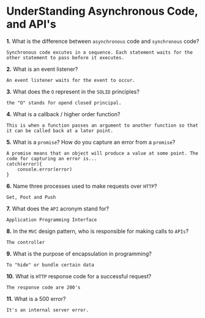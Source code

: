 # UnderStanding Asynchronous Code, and API's

**1.** What is the difference between `asynchronous` code and `synchronous` code?
<!-- enter you answer in the space below -->
```
Synchronous code excutes in a sequence. Each statement waits for the other statement to pass before it executes. 
```
**2.** What is an event listener?
<!-- enter you answer in the space below -->
```
An event listener waits for the event to occur. 
```
**3.** What does the `O` represent in the `SOLID` principles?
<!-- enter you answer in the space below -->
```
the "O" stands for opend closed principal. 
```
**4.** What is a callback / higher order function?
<!-- enter you answer in the space below -->
```
This is when a function passes an argument to another function so that it can be called back at a later point.
```
**5.** What is a `promise`? How do you capture an error from a `promise`?
<!-- enter you answer in the space below -->
```
A promise means that an object will produce a value at some point. The code for capturing an error is...
catch(error){
    console.error(error)
}
```
**6.** Name three processes used to make requests over `HTTP`?
<!-- enter you answer in the space below -->
```
Get, Post and Push 
```
**7.** What does the `API` acronym stand for?
<!-- enter you answer in the space below -->
```
Application Programming Interface 
```
**8.** In the `MVC` design pattern, who is responsible for making calls to `APIs`?
<!-- enter you answer in the space below -->
```
The controller
```
**9.** What is the purpose of encapsulation in programming?
<!-- enter you answer in the space below -->
```
To "hide" or bundle certain data
```
**10.** What is `HTTP` response code for a successful request?
<!-- enter you answer in the space below -->
```
The response code are 200's
```
**11.** What is a 500 error?
<!-- enter you answer in the space below -->
```
It's an internal server error.
```